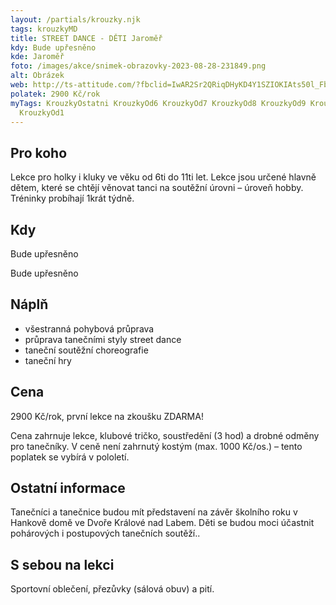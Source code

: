 ```yaml
---
layout: /partials/krouzky.njk
tags: krouzkyMD
title: STREET DANCE - DĚTI Jaroměř
kdy: Bude upřesněno
kde: Jaroměř
foto: /images/akce/snimek-obrazovky-2023-08-28-231849.png
alt: Obrázek
web: http://ts-attitude.com/?fbclid=IwAR2Sr2QRiqDHyKD4Y1SZIOKIAts50l_Fbl4mu0ArOUoGUs6IVA-w3G8VGLE
polatek: 2900 Kč/rok
myTags: KrouzkyOstatni KrouzkyOd6 KrouzkyOd7 KrouzkyOd8 KrouzkyOd9 KrouzkyOd10
  KrouzkyOd1
---
```

<!--StartFragment-->

## Pro koho

Lekce pro holky i kluky ve věku od 6ti do 11ti let. Lekce jsou určené hlavně dětem, které se chtějí věnovat tanci na soutěžní úrovni – úroveň hobby. Tréninky probíhají 1krát týdně.

## Kdy

Bude upřesněno

Bude upřesněno

## Náplň

* všestranná pohybová průprava
* průprava tanečními styly street dance
* taneční soutěžní choreografie
* taneční hry

## Cena

2900 Kč/rok, první lekce na zkoušku ZDARMA!

Cena zahrnuje lekce, klubové tričko, soustředění (3 hod) a drobné odměny pro tanečníky. V ceně není zahrnutý kostým (max. 1000 Kč/os.) – tento poplatek se vybírá v pololetí.

## Ostatní informace

Tanečníci a tanečnice budou mít představení na závěr školního roku v Hankově domě ve Dvoře Králové nad Labem. Děti se budou moci účastnit pohárových i postupových tanečních soutěží..

## S sebou na lekci

Sportovní oblečení, přezůvky (sálová obuv) a pití.

<!--EndFragment-->